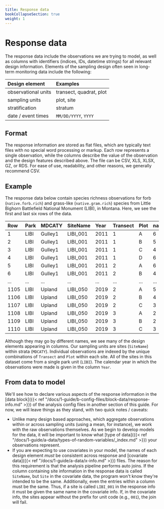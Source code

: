 ```yaml
---
title: Response data
bookCollapseSection: true
weight: 1
---
```


# Response data

The response data include the observations we are trying to model, as well as columns with identifiers (indices, IDs, datetime strings) for all relevant design information. Elements of the sampling design often seen in long-term monitoring data include the following:

| Design element | Examples |
|:------|:------|
|   observational units    |   transect, quadrat, plot   |
|   sampling units   |   plot, site   |
|   stratification   |   stratum   |
|   date / event times   |   `MM/DD/YYYY`, `YYYY`   |

## Format

The response information are stored as flat files, which are typically text files with no special word processing or markup. Each row represents a single observation, while the columns describe the value of the observation and the design features described above. The file can be CSV, XLS, XLSX, GZ, or RDS. For ease of use, readability, and other reasons, we generally recommend CSV.

## Example

<!-- d_raw <- read_csv('assets/uplands-data/ROMN/modified/LIBI_richness_20200212.csv')
d <- d_raw %>% 
  select(-EventName, -OneEventPerYear, -native.rich) %>% 
  arrange(SiteName, Year) %>% 
  mutate(Row = row_number()) %>% 
  relocate(Row, Park)
write_csv(bind_rows(head(d), tail(d)), 
          'docs/website/content/docs/guide/data/richness.csv') -->

The response data below contain species richness observations for forb (`native.forb.rich`) and grass-like (`native.gram.rich`) species from Little Bighorn Battlefield National Monument (LIBI), in Montana. Here, we see the first and last six rows of the data. 

|Row |Park|MDCATY |SiteName|Year|Transect|Plot|native.forb.rich|native.gram.rich|
|:----|:----|:-------|:--------|:----|:--------|:----|:----------------|:----------------|
|1   |LIBI|Gulley1|LIBI_001|2011|1       |A   |6               |5               |
|2   |LIBI|Gulley1|LIBI_001|2011|1       |B   |5               |5               |
|3   |LIBI|Gulley1|LIBI_001|2011|1       |C   |4               |2               |
|4   |LIBI|Gulley1|LIBI_001|2011|1       |D   |6               |8               |
|5   |LIBI|Gulley1|LIBI_001|2011|2       |A   |6               |7               |
|6   |LIBI|Gulley1|LIBI_001|2011|2       |B   |4               |6               |
|... |... |...    |...     |... |...     |... |...             |...             |
|1105|LIBI|Upland |LIBI_050|2019|2       |A   |5               |2               |
|1106|LIBI|Upland |LIBI_050|2019|2       |B   |4               |6               |
|1107|LIBI|Upland |LIBI_050|2019|2       |C   |3               |3               |
|1108|LIBI|Upland |LIBI_050|2019|3       |A   |2               |1               |
|1109|LIBI|Upland |LIBI_050|2019|3       |B   |2               |1               |
|1110|LIBI|Upland |LIBI_050|2019|3       |C   |3               |2               |

Although they may go by different names, we see many of the design elements appearing in columns. Our sampling units are sites (`SiteName`) within strata (`MDCATY`). Individual observations are indexed by the unique combinations of `Transect` and `Plot` within each site. All of the sites in this dataset come from a single park unit (`LIBI`). The calendar year in which the observations were made is given in the column `Year`.

## From data to model

We'll see how to declare various aspects of the response information in the [data block]({{< ref "/docs/1-guide/b-config-files/block-data/response-info.md" >}}) of the analysis config files in another section of this guide. For now, we will leave things as they stand, with two quick notes / caveats:
    
- Unlike many design based approaches, which aggregate observations within or across sampling units (using a mean, for instance), we work with the raw observations themselves. As we begin to develop models for the data, it will be important to know what [type of data]({{< ref "/docs/1-guide/a-data/types-of-random-variables/_index.md" >}}) your observations represent. 
- If you are expecting to use covariates in your model, the names of each design element _must_ be consistent across response and [covariate data]({{< ref "/docs/1-guide/a-data/x-info.md" >}}) files. The reason for this requirement is that the analysis pipeline performs auto joins. If the column containing site information in the response data is called `SiteName`, but `Site` in the covariate data, the program won't know they're intended to be the same. Additionally, even the entries within a column must be the same. Thus, if a site is called `LIBI_001` in the response info it must be given the same name in the covariate info. If, in the covariate info, the sites appear without the prefix for unit code (e.g., `001`), the join will fail. 